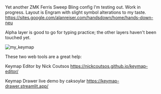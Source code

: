 Yet another ZMK Ferris Sweep Bling config I'm testing out. Work in progress. Layout is Engram with slight symbol alterations to my taste. https://sites.google.com/alanreiser.com/handsdown/home/hands-down-neu

Alpha layer is good to go for typing practice; the other layers haven't been touched yet.

![my_keymap](https://github.com/user-attachments/assets/1af73c7b-204f-41ea-b423-d9119aaf084e)

These two web tools are a great help:

Keymap Editor by Nick Coutsos https://nickcoutsos.github.io/keymap-editor/

Keymap Drawer live demo by caksoylar https://keymap-drawer.streamlit.app/
